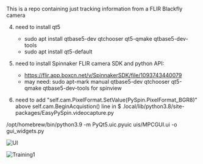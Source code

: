 This is a repo containing just tracking information from a FLIR Blackfly camera




4)  need to install qt5
    - sudo apt install qtbase5-dev qtchooser qt5-qmake qtbase5-dev-tools  
    - sudo apt install qt5-default

5) need to install Spinnaker FLIR camera SDK and python API: 
    - https://flir.app.boxcn.net/v/SpinnakerSDK/file/1093743440079
    - may need: sudo apt-mark manual qtbase5-dev qtchooser qt5-qmake qtbase5-dev-tools for spinview 

7) need to add "self.cam.PixelFormat.SetValue(PySpin.PixelFormat_BGR8)" above self.cam.BeginAcquistion() line in $ .local/lib/python3.8/site-packages/EasyPySpin.videocapture.py




/opt/homebrew/bin/python3.9 -m PyQt5.uic.pyuic uis/MPCGUI.ui -o gui_widgets.py

![UI](https://github.com/user-attachments/assets/979f23b6-1e24-40b6-b29a-52032e553023)

![Training1](https://github.com/user-attachments/assets/e0969555-ee57-4302-857e-66830ccb79b5)
